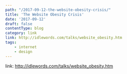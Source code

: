 ```yaml
---
path: "/2017-09-12-the-website-obesity-crisis/"
title: 'The Website Obesity Crisis'
date: '2017-09-12'
draft: false
contentType: blog
category: link
link: http://idlewords.com/talks/website_obesity.htm
tags:
    - internet
    - design
---
```

link: http://idlewords.com/talks/website_obesity.htm

